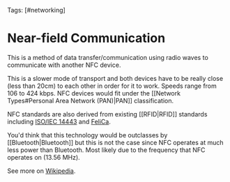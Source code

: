 Tags: [#networking]

# Near-field Communication

This is a method of data transfer/communication using radio waves to communicate with another NFC device.

This is a slower mode of transport and both devices have to be really close (less than 20cm) to each other in order for it to work. Speeds range from 106 to 424 kbps. NFC devices would fit under the [[Network Types#Personal Area Network (PAN)|PAN]] classification.

NFC standards are also derived from existing [[RFID|RFID]] standards including [ISO/IEC 14443](https://en.wikipedia.org/wiki/ISO/IEC_14443) and [FeliCa](https://en.wikipedia.org/wiki/FeliCa).

You'd think that this technology would be outclasses by [[Bluetooth|Bluetooth]] but this is not the case since NFC operates at much less power than Bluetooth. Most likely due to the frequency that NFC operates on (13.56 MHz).

See more on [Wikipedia](https://en.wikipedia.org/wiki/Near-field_communication).
